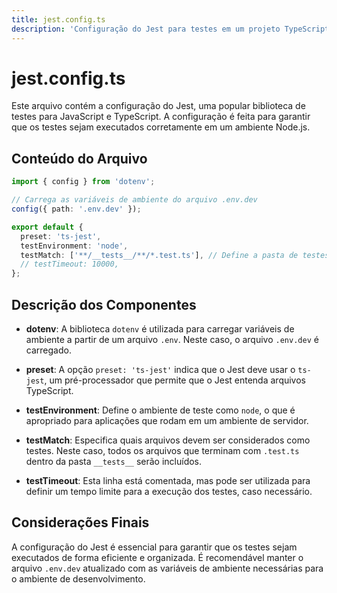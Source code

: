 ```yaml
---
title: jest.config.ts
description: 'Configuração do Jest para testes em um projeto TypeScript.'
---
```


# jest.config.ts

Este arquivo contém a configuração do Jest, uma popular biblioteca de testes para JavaScript e TypeScript. A configuração é feita para garantir que os testes sejam executados corretamente em um ambiente Node.js.

## Conteúdo do Arquivo

```typescript
import { config } from 'dotenv';

// Carrega as variáveis de ambiente do arquivo .env.dev
config({ path: '.env.dev' });

export default {
  preset: 'ts-jest',
  testEnvironment: 'node',
  testMatch: ['**/__tests__/**/*.test.ts'], // Define a pasta de testes
  // testTimeout: 10000,
};
```

## Descrição dos Componentes

- **dotenv**: A biblioteca `dotenv` é utilizada para carregar variáveis de ambiente a partir de um arquivo `.env`. Neste caso, o arquivo `.env.dev` é carregado.

- **preset**: A opção `preset: 'ts-jest'` indica que o Jest deve usar o `ts-jest`, um pré-processador que permite que o Jest entenda arquivos TypeScript.

- **testEnvironment**: Define o ambiente de teste como `node`, o que é apropriado para aplicações que rodam em um ambiente de servidor.

- **testMatch**: Especifica quais arquivos devem ser considerados como testes. Neste caso, todos os arquivos que terminam com `.test.ts` dentro da pasta `__tests__` serão incluídos.

- **testTimeout**: Esta linha está comentada, mas pode ser utilizada para definir um tempo limite para a execução dos testes, caso necessário.

## Considerações Finais

A configuração do Jest é essencial para garantir que os testes sejam executados de forma eficiente e organizada. É recomendável manter o arquivo `.env.dev` atualizado com as variáveis de ambiente necessárias para o ambiente de desenvolvimento.